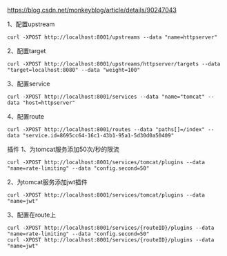
https://blog.csdn.net/monkeyblog/article/details/90247043

1、配置upstream
```
curl -XPOST http://localhost:8001/upstreams --data "name=httpserver"
```

2、配置target
```
curl -XPOST http://localhost:8001/upstreams/httpserver/targets --data "target=localhost:8080" --data "weight=100"
```

3、配置service
```
curl -XPOST http://localhost:8001/services --data "name="tomcat" --data "host=httpserver"
```

4、配置route
```
curl -XPOST http://localhost:8001/routes --data "paths[]=/index" --data "service.id=8695cc64-16c1-43b1-95a1-5d30d0a50409"
```

插件
1、为tomcat服务添加50次/秒的限流
```
curl -XPOST http://localhost:8001/services/tomcat/plugins --data "name=rate-limiting" --data "config.second=50"
```

2、为tomcat服务添加jwt插件
```
curl -XPOST http://localhost:8001/services/tomcat/plugins --data "name=jwt"
```

3、配置在route上
```
curl -XPOST http://localhost:8001/services/{routeID}/plugins --data "name=rate-limiting" --data "config.second=50"
curl -XPOST http://localhost:8001/services/{routeID}/plugins --data "name=jwt"

```

